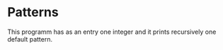# Patterns
This programm has as an entry one integer and it prints recursively one default pattern.
